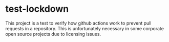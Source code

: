 # test-lockdown

This project is a test to verify how github actions work to prevent pull requests in a repository. This is unfortunately necessary in some corporate open source projects due to licensing issues.
